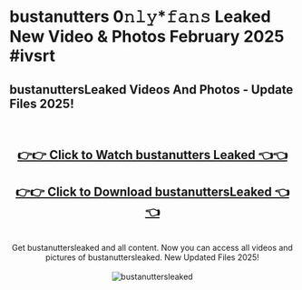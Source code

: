 # bustanutters 0𝚗𝚕𝚢*𝚏𝚊𝚗𝚜 Leaked New Video & Photos February 2025 #ivsrt

<h2>bustanuttersLeaked Videos And Photos - Update Files 2025!</h2>
<br>
<div align="center">
<h2><a href="https://mediaupload.pro?title=bustanutters&ref=11F" rel="nofollow">👉👉 Click to Watch bustanutters Leaked 👈👈</a></h2>
<h2><a href="https://mediaupload.pro?title=bustanutters&ref=11F" rel="nofollow">👉👉 Click to Download bustanuttersLeaked 👈👈</a></h2>
<br>
Get bustanuttersleaked and all content. Now you can access all videos and pictures of bustanuttersleaked. New Updated Files 2025!
<br>
<br>
<a href="https://mediaupload.pro?title=bustanutters&ref=11F" rel="nofollow" data-target="animated-image.originalLink"><img src="https://i.ibb.co/Gkj2r4b/banner.png" alt="bustanuttersleaked" style="max-width: 100%; display: inline-block;" data-target="animated-image.originalImage"></a>
</div>
<br>

